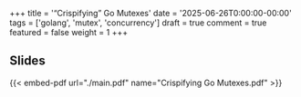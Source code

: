 +++
title = '“Crispifying” Go Mutexes'
date = '2025-06-26T0:00:00-00:00'
tags = ['golang', 'mutex', 'concurrency']
draft = true
comment = true
featured = false
weight = 1
+++

## Slides

{{< embed-pdf url="./main.pdf" name="Crispifying Go Mutexes.pdf" >}}
